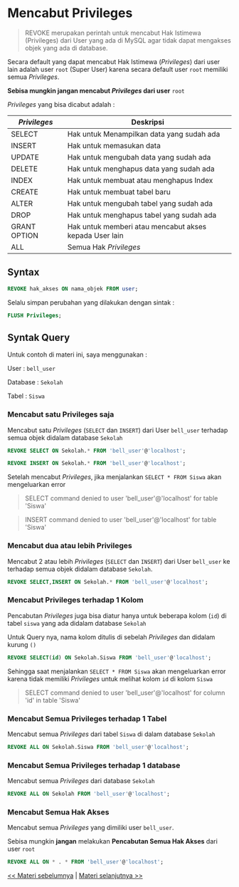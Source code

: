 # Mencabut Privileges

> REVOKE merupakan perintah untuk mencabut Hak Istimewa (Privileges) dari User yang ada di MySQL agar tidak dapat mengakses objek yang ada di database.

Secara default yang dapat mencabut Hak Istimewa (_Privileges_) dari user lain adalah user `root` (Super User) karena secara default user `root` memiliki semua _Privileges_.

**Sebisa mungkin jangan mencabut _Privileges_ dari user** `root`

_Privileges_ yang bisa dicabut adalah :

| _Privileges_ | Deskripsi                                              |
| ------------ | ------------------------------------------------------ |
| SELECT       | Hak untuk Menampilkan data yang sudah ada              |
| INSERT       | Hak untuk memasukan data                               |
| UPDATE       | Hak untuk mengubah data yang sudah ada                 |
| DELETE       | Hak untuk menghapus data yang sudah ada                |
| INDEX        | Hak untuk membuat atau menghapus Index                 |
| CREATE       | Hak untuk membuat tabel baru                           |
| ALTER        | Hak untuk mengubah tabel yang sudah ada                |
| DROP         | Hak untuk menghapus tabel yang sudah ada               |
| GRANT OPTION | Hak untuk memberi atau mencabut akses kepada User lain |
| ALL          | Semua Hak _Privileges_                                 |

## Syntax

```sql
REVOKE hak_akses ON nama_objek FROM user;
```

Selalu simpan perubahan yang dilakukan dengan sintak :

```sql
FLUSH Privileges;
```

## Syntak Query

Untuk contoh di materi ini, saya menggunakan :

User : `bell_user`

Database : `Sekolah`

Tabel : `Siswa`

### Mencabut satu Privileges saja

Mencabut satu _Privileges_ (`SELECT` dan `INSERT`) dari User `bell_user` terhadap semua objek didalam database `Sekolah`

```sql
REVOKE SELECT ON Sekolah.* FROM 'bell_user'@'localhost';

REVOKE INSERT ON Sekolah.* FROM 'bell_user'@'localhost';
```

Setelah mencabut _Privileges_, jika menjalankan `SELECT * FROM Siswa` akan mengeluarkan error

> SELECT command denied to user 'bell_user'@'localhost' for table 'Siswa'

> INSERT command denied to user 'bell_user'@'localhost' for table 'Siswa'

### Mencabut dua atau lebih Privileges

Mencabut 2 atau lebih _Privileges_ (`SELECT` dan `INSERT`) dari User `bell_user` ke terhadap semua objek didalam database `Sekolah`.

```sql
REVOKE SELECT,INSERT ON Sekolah.* FROM 'bell_user'@'localhost';
```

### Mencabut Privileges terhadap 1 Kolom

Pencabutan _Privileges_ juga bisa diatur hanya untuk beberapa kolom (`id`) di tabel `siswa` yang ada didalam database `Sekolah`

Untuk Query nya, nama kolom ditulis di sebelah _Privileges_ dan didalam kurung `()`

```sql
REVOKE SELECT(id) ON Sekolah.Siswa FROM 'bell_user'@'localhost';
```

Sehingga saat menjalankan `SELECT * FROM Siswa` akan mengeluarkan error karena tidak memiliki _Privileges_ untuk melihat kolom `id` di kolom `Siswa`

> SELECT command denied to user 'bell_user'@'localhost' for column 'id' in table 'Siswa'

### Mencabut Semua Privileges terhadap 1 Tabel

Mencabut semua _Privileges_ dari tabel `Siswa` di dalam database `Sekolah`

```sql
REVOKE ALL ON Sekolah.Siswa FROM 'bell_user'@'localhost';
```

### Mencabut Semua Privileges terhadap 1 database

Mencabut semua _Privileges_ dari database `Sekolah`

```sql
REVOKE ALL ON Sekolah FROM 'bell_user'@'localhost';
```

### Mencabut Semua Hak Akses

Mencabut semua _Privileges_ yang dimiliki user `bell_user`.

Sebisa mungkin **jangan** melakukan **Pencabutan Semua Hak Akses** dari user `root`

```sql
REVOKE ALL ON * . * FROM 'bell_user'@'localhost';
```

[<< Materi sebelumnya](https://github.com/bellshade/SQL/tree/main/Basic/04_Data_Control_Language/1_Menerima_Akses) | [Materi selanjutnya >>](https://github.com/bellshade/SQL/tree/main/Basic/05_SQL_Operator/1_Operator_Aritmatika)